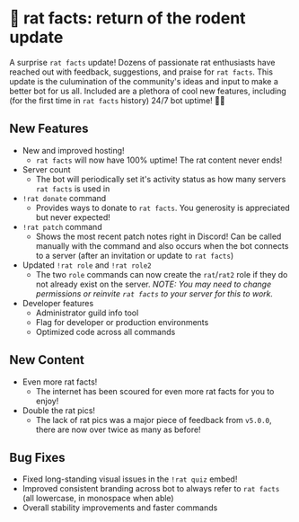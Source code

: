# 🐀 rat facts: return of the rodent update

A surprise `rat facts` update! Dozens of passionate rat enthusiasts have reached out with feedback, suggestions, and praise for `rat facts`. This update is the culumination of the community's ideas and input to make a better bot for us all. Included are a plethora of cool new features, including (for the first time in `rat facts` history) 24/7 bot uptime! 🐀🎉

## New Features

-   New and improved hosting!
    -   `rat facts` will now have 100% uptime! The rat content never ends!
-   Server count
    -   The bot will periodically set it's activity status as how many servers `rat facts` is used in
-   `!rat donate` command
    -   Provides ways to donate to `rat facts`. You generosity is appreciated but never expected!
-   `!rat patch` command
    -   Shows the most recent patch notes right in Discord! Can be called manually with the command and also occurs when the bot connects to a server (after an invitation or update to `rat facts`)
-   Updated `!rat role` and `!rat role2`
    -   The two `role` commands can now create the `rat`/`rat2` role if they do not already exist on the server. _NOTE: You may need to change permissions or reinvite `rat facts` to
        your server for this to work._
-   Developer features
    -   Administrator guild info tool
    -   Flag for developer or production environments
    -   Optimized code across all commands

## New Content

-   Even more rat facts!
    -   The internet has been scoured for even more rat facts for you to enjoy!
-   Double the rat pics!
    -   The lack of rat pics was a major piece of feedback from `v5.0.0`, there are now over twice as many as before!

## Bug Fixes

-   Fixed long-standing visual issues in the `!rat quiz` embed!
-   Improved consistent branding across bot to always refer to `rat facts` (all lowercase, in monospace when able)
-   Overall stability improvements and faster commands
